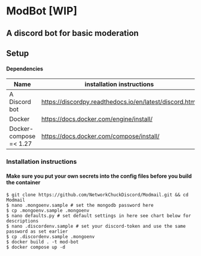 # ModBot [WIP]

## A discord bot for basic moderation

## Setup  
#### Dependencies
| Name| installation instructions | 
| ------------- | -------------------------------------------------------- |  
| A Discord bot |  https://discordpy.readthedocs.io/en/latest/discord.html |
| Docker |  https://docs.docker.com/engine/install/ |
| Docker-compose =< 1.27 |  https://docs.docker.com/compose/install/ | 
 
### Installation instructions
#### Make sure you put your own secrets into the config files before you build the container
```
$ git clone https://github.com/NetworkChuckDiscord/Modmail.git && cd Modmail
$ nano .mongoenv.sample # set the mongodb password here
$ cp .mongoenv.sample .mongoenv
$ nano defaults.py # set default settings in here see chart below for descriptions
$ nano .discordenv.sample # set your discord-token and use the same password as set earlier
$ cp .discordenv.sample .mongoenv
$ docker build . -t mod-bot
$ docker compose up -d
```
